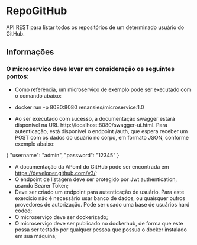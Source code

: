# RepoGitHub
API REST para listar todos os repositórios de um determinado usuário do GitHub.

## Informações 

### O microserviço deve levar em consideração os seguintes pontos:
 
* Como referência, um microserviço de exemplo pode ser executado com o comando abaixo:
 
 - docker run -p 8080:8080 renansies/microservice:1.0
 
* Ao ser executado com sucesso, a documentação swagger estará disponível na URL http://localhost:8080/swagger-ui.html. Para autenticação, está disponível o endpoint /auth, que espera receber um POST com os dados do usuário no corpo, em formato JSON, conforme exemplo abaixo:
 
{
"username": "admin",
"password": "12345"
}

* A documentação da APomI do GitHub pode ser encontrada em https://developer.github.com/v3/;
* O endpoint de listagem deve ser protegido por Jwt authentication, usando Bearer Token;
* Deve ser criado um endpoint para autenticação de usuário. Para este exercício não é necessário usar banco de dados, ou quaisquer outros provedores de autorização. Pode ser usado uma base de usuários hard coded;
* O microserviço deve ser dockerizado;
* O microserviço deve ser publicado no dockerhub, de forma que este possa ser testado por qualquer pessoa que possua o docker instalado em sua máquina;